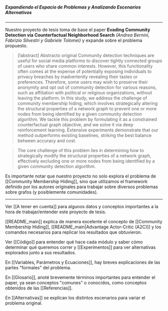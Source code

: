 ##### Expandiendo el Espacio de Problemas y Analizando Escenarios Alternativos
---
Nuestro proyecto de tesis toma de base el paper **Evading Community Detection via**
**Counterfactual Neighborhood Search** *(Andrea Bernini, Fabrizio Silvestri y Gabriele Tolomei)* y expande sobre el problema propuesto. 

> [!abstract] Abstracto original
>  Community detection techniques are useful for social media platforms to discover tightly connected groups of users who share common interests. However, this functionality often comes at the expense of potentially exposing individuals to privacy breaches by inadvertently revealing their tastes or preferences. Therefore, some users may wish to preserve their anonymity and opt out of community detection for various reasons, such as affiliation with political or religious organizations, without leaving the platform. In this study, we address the challenge of community membership hiding, which involves strategically altering the structural properties of a network graph to prevent one or more nodes from being identified by a given community detection algorithm. We tackle this problem by formulating it as a constrained counterfactual graph objective, and we solve it via deep reinforcement learning. Extensive experiments demonstrate that our method outperforms existing baselines, striking the best balance between accuracy and cost.

> The core challenge of this problem lies in determining how to strategically modify the structural properties of a network graph, effectively excluding one or more nodes from being identified by a given community detection algorithm. 

Es importante notar que nuestro proyecto no solo explora el problema de [[Community Membership Hiding]], sino que utilizamos el framework definido por los autores originales para trabajar sobre diversos problemas sobre grafos (y posiblemente comunidades).

---
Ver [[A tener en cuenta]] para algunos datos y conceptos importantes a la hora de trabajar/entender este proyecto de tesis.

[[README_main]] explica de manera excelente el concepto de [[Community Membership Hiding]], [[README_main|Advantage Actor-Critic (A2C)]] y los comandos necesarios para replicar los resultados que obtuvieron.

Ver [[Código]] para entender qué hace cada módulo y saber cómo determinar qué queremos correr y [[Experimentos]] para ver alternativas explorados junto a sus resultados. 

En [[Variables, Parámetros y Ecuaciones]], hay breves explicaciones de las partes "formales" del problema.

En [[Glosario]], anoté brevemente términos importantes para entender el paper, ya sean conceptos "comunes" o conocidos, como conceptos obtenidos de las [[Referencias]].

En [[Alternativas]] se explican los distintos escenarios para variar el problema original.